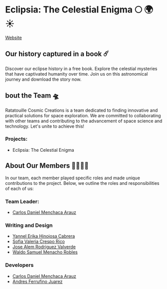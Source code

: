 # Eclipsia: The Celestial Enigma 🌕 🌍 ☀️

[Website](https://eclipsia-the-celestial-enigma.web.app/)

## Our history captured in a book ☄️
Discover our eclipse history in a free book. Explore the celestial mysteries that have captivated humanity over time. Join us on this astronomical journey and download the story now.

## bout the Team 🛸
Ratatouille Cosmic Creations is a team dedicated to finding innovative and practical solutions for space exploration. We are committed to collaborating with other teams and contributing to the advancement of space science and technology. Let's unite to achieve this!

### Projects:
- Eclipsia: The Celestial Enigma


## About Our Members 👩‍🚀👨‍🚀
In our team, each member played specific roles and made unique contributions to the project. Below, we outline the roles and responsibilities of each of us:

### Team Leader:
- [Carlos Daniel Menchaca Arauz](https://www.linkedin.com/in/iamcarlosdaniel/)

### Writing and Design
- [Yannel Erika Hinojosa Cabrera](https://www.linkedin.com/in/yannel-erika-hinojosa-cabrera-77679826b/)
- [Sofia Valeria Crespo Rico](https://www.linkedin.com/in/sof%C3%ADa-valeria-crespo-rico-9937ab294/)
- [Jose Alem Rodriguez Valverde](https://www.linkedin.com/in/el-jose-rodriguez/)
- [Waldo Samuel Menacho Robles](https://www.linkedin.com/in/waldo-samuel-menacho-robles-249b64294/)
### Developers
- [Carlos Daniel Menchaca Arauz](https://www.linkedin.com/in/iamcarlosdaniel/)
- [Andres Ferrufino Juarez](https://www.linkedin.com/in/andres-ferrufino-juarez-a47556288/)
